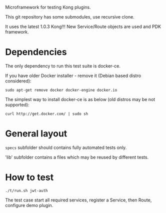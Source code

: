 Microframework for testing Kong plugins.

This git repository has some submodules, use recursive clone.

It uses the latest 1.0.3 Kong!!! 
New Service/Route objects are used and PDK framework.

Dependencies
============

The only dependency to run this test suite is docker-ce.

If you have older Docker installer - remove it (Debian based distro considered):

`sudo apt-get remove docker docker-engine docker.io`

The simplest way to install docker-ce is as below (old distros may be not supported):

`curl http://get.docker.com/ | sudo sh`

General layout
==============

`specs` subfolder should contains fully automated tests only.

'lib' subfolder contains a files which may be reused by different tests.


How to test
===========

```
./t/run.sh jwt-auth
``` 

The test case start all required services, register a Service, then Route, configure demo plugin.

